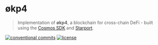 # økp4

> Implementation of **økp4**, a blockchain for cross-chain DeFi - built using the [Cosmos SDK](https://github.com/cosmos/cosmos-sdk) and [Starport](https://starport.com).

[![conventional commits](https://img.shields.io/badge/Conventional%20Commits-1.0.0-yellow.svg)](https://conventionalcommits.org)
[![license](https://img.shields.io/badge/License-BSD_3--Clause-blue.svg)](https://opensource.org/licenses/BSD-3-Clause)
